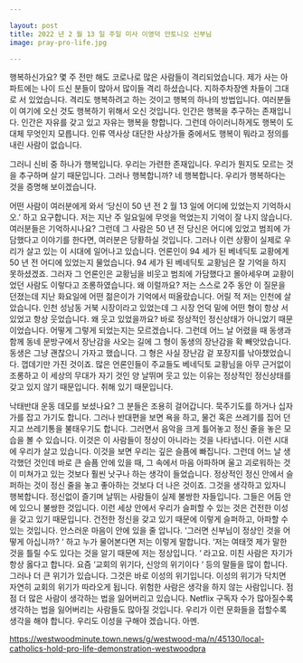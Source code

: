 ```yaml
---

layout: post
title: 2022 년 2 월 13 일 주일 미사 이영덕 안토니오 신부님
image: pray-pro-life.jpg

---
```


행복하신가요? 몇 주 전만 해도 코로나로 많은 사람들이 격리되었습니다. 제가 사는 아파트에는 나이 드신 분들이 많아서 많이들 격리 하셨습니다. 지하주차장엔 차들이 그대로 서 있었습니다. 격리도 행복하려고 하는 것이고 행복의 하나의 방법입니다. 여러분들이 여기에 오신 것도 행복하기 위해서 오신 것입니다. 인간은 행복을 추구하는 존재입니다. 인간은 자유를 갖고 있고 자유는 행복을 향합니다. 그런데 아이러니하게도 행복이 도대체 무엇인지 모릅니다. 인류 역사상 대단한 사상가들 중에서도 행복이 뭐라고 정의를 내린 사람이 없습니다.

그러니 신비 중 하나가 행복입니다. 우리는 가련한 존재입니다. 우리가 뭔지도 모르는 것을 추구하며 살기 때문입니다. 그러나 행복합니까? 네 행복합니다. 우리가 행복하다는 것을 증명해 보이겠습니다.

어떤 사람이 여러분에게 와서 ‘당신이 50 년 전 2 월 13 일에 어디에 있었는지 기억하시오.’ 하고 요구합니다. 저는 지난 주 일요일에 무엇을 먹었는지 기억이 잘 나지 않습니다. 여러분들은 기억하시나요? 그런데 그 사람은 50 년 전 당신은 어디에 있었고 범죄에 가담했다고 이야기를 한다면, 여러분은 당황하실 것입니다. 그러나 이런 상황이 실제로 우리가 살고 있는 이 시대에 일어나고 있습니다. 언론인이 94 세가 된 베네딕토 교황에게 50 년 전 어디에 있었는지 물었습니다. 94 세가 된 베네딕토 교황님은 잘 기억을 하지 못하셨겠죠. 그러자 그 언론인은 교황님을 비웃고 범죄에 가담했다고 몰아세우며 교황이었던 사람도 이렇다고 조롱하였습니다. 왜 이럴까요? 저는 스스로 2주 동안 이 질문을 던졌는데 지난 화요일에 어떤 젊은이가 기억에서 떠올랐습니다. 어릴 적 저는 인천에 살았습니다. 인천 성남동 거북 시장이라고 있었는데 그 시장 언덕 밑에 어떤 형이 항상 서 있었고 항상 웃었습니다. 왜 웃고 있었을까요? 바로 정상적인 정신상태가 아니었기 때문이었습니다. 어떻게 그렇게 되었는지는 모르겠습니다. 그런데 어느 날 어렸을 때 동생과 함께 동네 문방구에서 장난감을 사오는 길에 그 형이 동생의 장난감을 확 빼앗았습니다. 동생은 그냥 괜찮으니 가자고 했습니다. 그 형은 사실 장난감 겉 포장지를 낚아챘었습니다. 껍데기만 가진 것이죠. 많은 언론인들이 주교들도 베네딕토 교황님을 아무 근거없이 조롱하고 이 세상의 무대가 자기 것인 양 날뛰며 웃고 있는 이유는 정상적인 정신상태를 갖고 있지 않기 때문입니다. 취해 있기 때문입니다.

낙태반대 운동 데모를 보셨나요? 그 분들은 조용히 걸어갑니다. 묵주기도를 하거나 십자가를 잡고 가기도 합니다. 그러나 반대편을 보면 욕을 하고, 물건 혹은 쓰레기를 집어 던지고 쓰레기통을 불태우기도 합니다. 그러면서 음악을 크게 틀어놓고 정신 줄을 놓은 모습을 볼 수 있습니다. 이것은 이 사람들이 정상이 아니라는 것을 나타냅니다. 이런 시대에 우리가 살고 있습니다. 이것을 보면 우리는 깊은 슬픔에 빠집니다. 그런데 어느 날 생각했던 것인데 바로 큰 슬픔 안에 있을 때, 그 속에서 마음 아파하며 울고 괴로워하는 것이 미쳐가고 있는 것보다 훨씬 낫구나 하는 생각이 들었습니다. 정상적인 정신 안에서 슬퍼하는 것이 정신 줄을 놓고 좋아하는 것보다 더 나은 것이죠. 그것을 생각하고 있자니 행복합니다. 정신없이 즐기며 날뛰는 사람들이 실제 불쌍한 자들입니다. 그들은 어둠 안에 있으니 불쌍한 것입니다. 이런 세상 안에서 우리가 슬퍼할 수 있는 것은 건전한 이성을 갖고 있기 때문입니다. 건전한 정신을 갖고 있기 때문에 이렇게 슬퍼하고, 아파할 수 있는 것입니다. 안스러운 마음이 안에 있을 줄 압니다. ‘그러면 신부님이 정상인 것을 어떻게 아십니까? ‘ 하고 누가 물어본다면 저는 이렇게 말합니다. ‘저는 여태껏 제가 말한 것을 틀릴 수도 있다는 것을 알기 때문에 저는 정상입니다. ‘ 라고요. 미친 사람은 자기가 항상 옳다고 합니다. 요즘 ‘교회의 위기다, 신앙의 위기이다 ‘ 등의 말들을 많이 합니다. 그러나 더 큰 위기가 있습니다. 그것은 바로 이성의 위기입니다. 이성의 위기가 닥치면 자연히 교회의 위기가 따라오게 됩니다. 위험한 사람은 생각을 하지 않는 사람입니다. 점점 더 많은 사람이 생각하는 법을 잃어버리고 있습니다. Netflix 구독자 수가 많아질수록 생각하는 법을 잃어버리는 사람들도 많아질 것입니다. 우리가 이런 문화들을 접할수록 생각을 해야 합니다. 우리도 이성을 구해야 겠습니다. 아멘.

https://westwoodminute.town.news/g/westwood-ma/n/45130/local-catholics-hold-pro-life-demonstration-westwoodpra